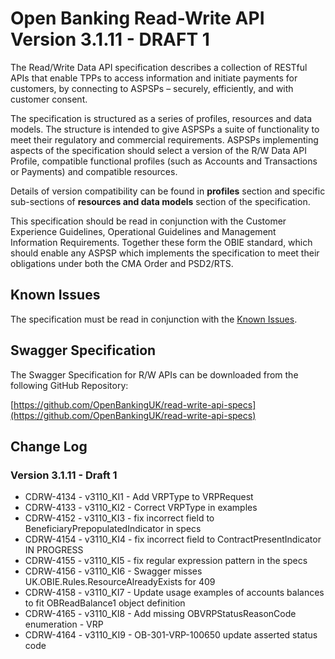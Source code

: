 # Open Banking Read-Write API Version 3.1.11 - DRAFT 1

The Read/Write Data API specification describes a collection of RESTful APIs that enable TPPs to access information and initiate payments for customers, by connecting to ASPSPs – securely, efficiently, and with customer consent.

The specification is structured as a series of profiles, resources and data models. The structure is intended to give ASPSPs a suite of functionality to meet their regulatory and commercial requirements. ASPSPs implementing aspects of the specification should select a version of the R/W Data API Profile, compatible functional profiles (such as Accounts and Transactions or Payments) and compatible resources.

Details of version compatibility can be found in **profiles** section and specific sub-sections of **resources and data models** section of the specification.

This specification should be read in conjunction with the Customer Experience Guidelines, Operational Guidelines and Management Information Requirements. Together these form the OBIE standard, which should enable any ASPSP which implements the specification to meet their obligations under both the CMA Order and PSD2/RTS.

## Known Issues

The specification must be read in conjunction with the [Known Issues](https://openbanking.atlassian.net/wiki/spaces/DZ/pages/47546479/Known+Specification+Issues).

## Swagger Specification

The Swagger Specification for R/W APIs can be downloaded from the following GitHub Repository:

[https://github.com/OpenBankingUK/read-write-api-specs](https://github.com/OpenBankingUK/read-write-api-specs)

## Change Log
<!-- ### Version 3.1.11 - DRAFT 1 - FINAL -->

<!-- ### Version 3.1.11 - DRAFT 1 - Release Candidate 1 -->

### Version 3.1.11 - Draft 1
- CDRW-4134 - v3110_KI1 - Add VRPType to VRPRequest
- CDRW-4133 - v3110_KI2 - Correct VRPType in examples
- CDRW-4152 - v3110_KI3 - fix incorrect field to BeneficiaryPrepopulatedIndicator in specs
- CDRW-4154 - v3110_KI4 - fix incorrect field to ContractPresentIndicator IN PROGRESS
- CDRW-4155 - v3110_KI5 - fix regular expression pattern in the specs
- CDRW-4156 - v3110_KI6 - Swagger misses UK.OBIE.Rules.ResourceAlreadyExists for 409
- CDRW-4158 - v3110_KI7 - Update usage examples of accounts balances to fit OBReadBalance1 object definition
- CDRW-4165 - v3110_KI8 - Add missing OBVRPStatusReasonCode enumeration - VRP
- CDRW-4164 - v3110_KI9 - OB-301-VRP-100650 update asserted status code